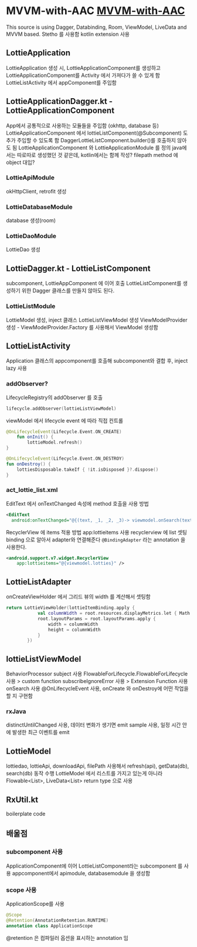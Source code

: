 # MVVM-with-AAC [MVVM-with-AAC](https://github.com/ZeroBrain/MVVM-with-AAC)
This source is using Dagger, Databinding, Room, ViewModel, LiveData and MVVM based.
Stetho 를 사용함
kotlin extension 사용

## LottieApplication
LottieApplication 생성 시, LottieApplicationComponent를 생성하고
LottieApplicationComponent를 Activity 에서 가져다가 쓸 수 있게 함
LottieListActivity 에서 appComponent를 주입함
## LottieApplicationDagger.kt - LottieApplicationComponent
App에서 공통적으로 사용하는 모듈들을 주입함 (okhttp, database 등)
LottieApplicationComponent 에서 lottieListComponent(@Subcomponent) 도 추가 주입할 수 있도록 함
DaggerLottieListComponent.builder()를 호출하지 않아도 됨
LottieApplicationComponent 와 LottieApplicationModule 를 정의
java에서는 따로따로 생성했던 것 같은데, kotlin에서는 함께 작성?
filepath method 에 object 대입?
### LottieApiModule
okHttpClient, retrofit 생성
### LottieDatabaseModule
database 생성(room)
### LottieDaoModule
LottieDao 생성


## LottieDagger.kt - LottieListComponent
subcomponent, LottieAppComponent 에 이어 호출
LottieListComponent를 생성하기 위한 Dagger 클래스를 만들지 않아도 된다.
### LottieListModule
LottieModel 생성, inject 클래스
LottieListViewModel 생성
ViewModelProvider 생성 - ViewModelProvider.Factory 를 사용해서 ViewModel 생성함


## LottieListActivity
Application 클래스의 appcomponent를 호출해 subcomponent와 결합 후, inject
lazy 사용
### addObserver?
LifecycleRegistry의 addObserver 를 호출
```kotlin
lifecycle.addObserver(lottieListViewModel)
```
viewModel 에서 lifecycle event 에 따라 직접 컨트롤
```kotlin
@OnLifecycleEvent(Lifecycle.Event.ON_CREATE)
    fun onInit() {
        lottieModel.refresh()
}

@OnLifecycleEvent(Lifecycle.Event.ON_DESTROY)
fun onDestroy() {
    lottiesDisposable.takeIf { !it.isDisposed }?.dispose()
}
```
### act_lottie_list.xml
EditText 에서 onTextChanged 속성에 method 호출을 사용 방법
```xml
<EditText
  android:onTextChanged="@{(text, _1, _2, _3)-> viewmodel.onSearch(text)}"/>
```
RecyclerView 에 items 적용 방법 app:lottieitems 사용 recyclerview 에 list 셋팅
binding 으로 알아서 adapter와 연결해준다
`@BindingAdapter` 라는 annotation 을 사용한다.
```xml
<android.support.v7.widget.RecyclerView
    app:lottieitems="@{viewmodel.lotties}" />
```


## LottieListAdapter
onCreateViewHolder 에서 그리드 뷰의 width 를 계산해서 셋팅함
```kotlin
return LottieViewHolder(lottieItemBinding.apply {
            val columnWidth = root.resources.displayMetrics.let { Math.min(it.widthPixels, it.heightPixels) / columnCount }
            root.layoutParams = root.layoutParams.apply {
                width = columnWidth
                height = columnWidth
            }
        })
```


## lottieListViewModel
BehaviorProcessor subject 사용
FlowableForLifecycle.FlowableForLifecycle 사용 > custom function
subscribeIgnoreError 사용 > Extension Function 사용
onSearch 사용
@OnLifecycleEvent 사용, onCreate 와 onDestroy에 어떤 작업을 할 지 구현함
### rxJava
distinctUntilChanged 사용, 데이터 변화가 생기면 emit
sample 사용, 일정 시간 안에 발생한 최근 이벤트를 emit


## LottieModel
lottiedao, lottieApi, downloadApi, filePath 사용해서
refresh(api), getData(db), search(db) 동작 수행
LottieModel 에서 리스트를 가지고 있는게 아니라 Flowable<List<Lottie>>, LiveData<List<Lottie>> return type 으로 사용


## RxUtil.kt
boilerplate code

## 배울점
### subcomponent 사용
ApplicationComponent에 이어 LottieListComponent라는 subcomponent 를 사용
appcomponent에서 apimodule, databasemodule 을 생성함
### scope 사용
ApplicationScope를 사용
```kotlin
@Scope
@Retention(AnnotationRetention.RUNTIME)
annotation class ApplicationScope
```
@retention 은 컴파일러 옵션을 표시하는 annotation 임
